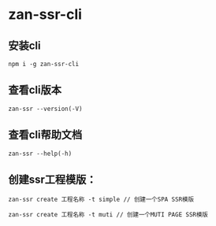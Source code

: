 # zan-ssr-cli

## 安装cli
```
npm i -g zan-ssr-cli
```

## 查看cli版本
```
zan-ssr --version(-V)
```

## 查看cli帮助文档
```
zan-ssr --help(-h)
```

## 创建ssr工程模版：
```
zan-ssr create 工程名称 -t simple // 创建一个SPA SSR模版

zan-ssr create 工程名称 -t muti // 创建一个MUTI PAGE SSR模版
```